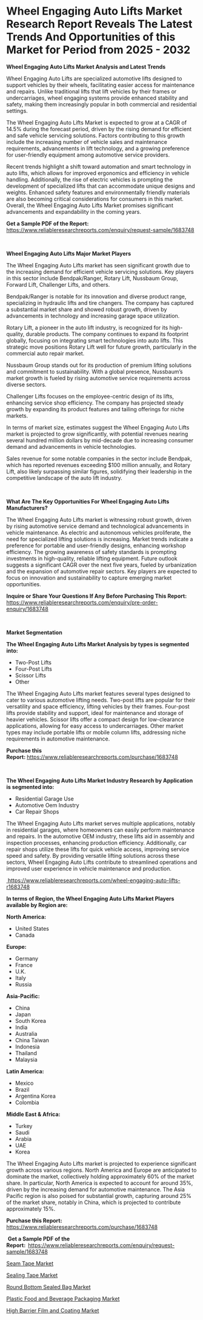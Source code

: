 <p><h1>Wheel Engaging Auto Lifts Market Research Report Reveals The Latest Trends And Opportunities of this Market for Period from 2025 - 2032</h1></p><p><strong>Wheel Engaging Auto Lifts Market Analysis and Latest Trends</strong></p>
<p><p>Wheel Engaging Auto Lifts are specialized automotive lifts designed to support vehicles by their wheels, facilitating easier access for maintenance and repairs. Unlike traditional lifts that lift vehicles by their frames or undercarriages, wheel engaging systems provide enhanced stability and safety, making them increasingly popular in both commercial and residential settings.</p><p>The Wheel Engaging Auto Lifts Market is expected to grow at a CAGR of 14.5% during the forecast period, driven by the rising demand for efficient and safe vehicle servicing solutions. Factors contributing to this growth include the increasing number of vehicle sales and maintenance requirements, advancements in lift technology, and a growing preference for user-friendly equipment among automotive service providers. </p><p>Recent trends highlight a shift toward automation and smart technology in auto lifts, which allows for improved ergonomics and efficiency in vehicle handling. Additionally, the rise of electric vehicles is prompting the development of specialized lifts that can accommodate unique designs and weights. Enhanced safety features and environmentally friendly materials are also becoming critical considerations for consumers in this market. Overall, the Wheel Engaging Auto Lifts Market promises significant advancements and expandability in the coming years.</p></p>
<p><strong>Get a Sample PDF of the Report:&nbsp;</strong> <a href="https://www.reliableresearchreports.com/enquiry/request-sample/1683748?utm_campaign=41&utm_medium=2&utm_source=Github&utm_content=ia&utm_term=26032025&utm_id=wheel-engaging-auto-lifts">https://www.reliableresearchreports.com/enquiry/request-sample/1683748</a></p>
<p>&nbsp;</p>
<p><strong>Wheel Engaging Auto Lifts Major Market Players</strong></p>
<p><p>The Wheel Engaging Auto Lifts market has seen significant growth due to the increasing demand for efficient vehicle servicing solutions. Key players in this sector include Bendpak/Ranger, Rotary Lift, Nussbaum Group, Forward Lift, Challenger Lifts, and others.</p><p>Bendpak/Ranger is notable for its innovation and diverse product range, specializing in hydraulic lifts and tire changers. The company has captured a substantial market share and showed robust growth, driven by advancements in technology and increasing garage space utilization. </p><p>Rotary Lift, a pioneer in the auto lift industry, is recognized for its high-quality, durable products. The company continues to expand its footprint globally, focusing on integrating smart technologies into auto lifts. This strategic move positions Rotary Lift well for future growth, particularly in the commercial auto repair market.</p><p>Nussbaum Group stands out for its production of premium lifting solutions and commitment to sustainability. With a global presence, Nussbaum’s market growth is fueled by rising automotive service requirements across diverse sectors. </p><p>Challenger Lifts focuses on the employee-centric design of its lifts, enhancing service shop efficiency. The company has projected steady growth by expanding its product features and tailing offerings for niche markets.</p><p>In terms of market size, estimates suggest the Wheel Engaging Auto Lifts market is projected to grow significantly, with potential revenues nearing several hundred million dollars by mid-decade due to increasing consumer demand and advancements in vehicle technologies. </p><p>Sales revenue for some notable companies in the sector include Bendpak, which has reported revenues exceeding $100 million annually, and Rotary Lift, also likely surpassing similar figures, solidifying their leadership in the competitive landscape of the auto lift industry.</p></p>
<p>&nbsp;</p>
<p><strong>What Are The Key Opportunities For Wheel Engaging Auto Lifts Manufacturers?</strong></p>
<p><p>The Wheel Engaging Auto Lifts market is witnessing robust growth, driven by rising automotive service demand and technological advancements in vehicle maintenance. As electric and autonomous vehicles proliferate, the need for specialized lifting solutions is increasing. Market trends indicate a preference for portable and user-friendly designs, enhancing workshop efficiency. The growing awareness of safety standards is prompting investments in high-quality, reliable lifting equipment. Future outlook suggests a significant CAGR over the next five years, fueled by urbanization and the expansion of automotive repair sectors. Key players are expected to focus on innovation and sustainability to capture emerging market opportunities.</p></p>
<p><strong>Inquire or Share Your Questions If Any Before Purchasing This Report:</strong> <a href="https://www.reliableresearchreports.com/enquiry/pre-order-enquiry/1683748?utm_campaign=41&utm_medium=2&utm_source=Github&utm_content=ia&utm_term=26032025&utm_id=wheel-engaging-auto-lifts">https://www.reliableresearchreports.com/enquiry/pre-order-enquiry/1683748</a></p>
<p>&nbsp;</p>
<p><strong>Market Segmentation</strong></p>
<p><strong>The Wheel Engaging Auto Lifts Market Analysis by types is segmented into:</strong></p>
<p><ul><li>Two-Post Lifts</li><li>Four-Post Lifts</li><li>Scissor Lifts</li><li>Other</li></ul></p>
<p><p>The Wheel Engaging Auto Lifts market features several types designed to cater to various automotive lifting needs. Two-post lifts are popular for their versatility and space efficiency, lifting vehicles by their frames. Four-post lifts provide stability and support, ideal for maintenance and storage of heavier vehicles. Scissor lifts offer a compact design for low-clearance applications, allowing for easy access to undercarriages. Other market types may include portable lifts or mobile column lifts, addressing niche requirements in automotive maintenance.</p></p>
<p><strong>Purchase this Report:&nbsp;</strong><a href="https://www.reliableresearchreports.com/purchase/1683748?utm_campaign=41&utm_medium=2&utm_source=Github&utm_content=ia&utm_term=26032025&utm_id=wheel-engaging-auto-lifts">https://www.reliableresearchreports.com/purchase/1683748</a></p>
<p>&nbsp;</p>
<p><strong>The Wheel Engaging Auto Lifts Market Industry Research by Application is segmented into:</strong></p>
<p><ul><li>Residential Garage Use</li><li>Automotive Oem Industry</li><li>Car Repair Shops</li></ul></p>
<p><p>The Wheel Engaging Auto Lifts market serves multiple applications, notably in residential garages, where homeowners can easily perform maintenance and repairs. In the automotive OEM industry, these lifts aid in assembly and inspection processes, enhancing production efficiency. Additionally, car repair shops utilize these lifts for quick vehicle access, improving service speed and safety. By providing versatile lifting solutions across these sectors, Wheel Engaging Auto Lifts contribute to streamlined operations and improved user experience in vehicle maintenance and production.</p></p>
<p><a href="https://www.reliableresearchreports.com/wheel-engaging-auto-lifts-r1683748?utm_campaign=41&utm_medium=2&utm_source=Github&utm_content=ia&utm_term=26032025&utm_id=wheel-engaging-auto-lifts">&nbsp;https://www.reliableresearchreports.com/wheel-engaging-auto-lifts-r1683748</a></p>
<p><strong>In terms of Region, the Wheel Engaging Auto Lifts Market Players available by Region are:</strong></p>
<p>
    <p> <strong> North America: </strong>
        <ul>
            <li>United States</li>
            <li>Canada</li>
        </ul>
        </p> 
    <p> <strong> Europe: </strong>
        <ul>
            <li>Germany</li>
            <li>France</li>
            <li>U.K.</li>
            <li>Italy</li>
            <li>Russia</li>
        </ul>
        </p> 
    <p> <strong> Asia-Pacific: </strong>
        <ul>
            <li>China</li>
            <li>Japan</li>
            <li>South Korea</li>
            <li>India</li>
            <li>Australia</li>
            <li>China Taiwan</li>
            <li>Indonesia</li>
            <li>Thailand</li>
            <li>Malaysia</li>
        </ul>
        </p> 
    <p> <strong> Latin America: </strong>
        <ul>
            <li>Mexico</li>
            <li>Brazil</li>
            <li>Argentina Korea</li>
            <li>Colombia</li>
        </ul>
        </p> 
    <p> <strong> Middle East & Africa: </strong>
        <ul>
            <li>Turkey</li>
            <li>Saudi</li>
            <li>Arabia</li>
            <li>UAE</li>
            <li>Korea</li>
        </ul>
    </p>
    </p>
<p><p>The Wheel Engaging Auto Lifts market is projected to experience significant growth across various regions. North America and Europe are anticipated to dominate the market, collectively holding approximately 60% of the market share. In particular, North America is expected to account for around 35%, driven by the increasing demand for automotive maintenance. The Asia Pacific region is also poised for substantial growth, capturing around 25% of the market share, notably in China, which is projected to contribute approximately 15%.</p></p>
<p><strong>Purchase this Report: </strong><a href="https://www.reliableresearchreports.com/purchase/1683748?utm_campaign=41&utm_medium=2&utm_source=Github&utm_content=ia&utm_term=26032025&utm_id=wheel-engaging-auto-lifts">https://www.reliableresearchreports.com/purchase/1683748</a></p>
<p>&nbsp;<strong>Get a Sample PDF of the Report:&nbsp;&nbsp;</strong><a href="https://www.reliableresearchreports.com/enquiry/request-sample/1683748?utm_campaign=41&utm_medium=2&utm_source=Github&utm_content=ia&utm_term=26032025&utm_id=wheel-engaging-auto-lifts">https://www.reliableresearchreports.com/enquiry/request-sample/1683748</a></p>
<p><strong></strong></p>
<p><p><a href="https://github.com/ilanarohalgh/Market-Research-Report-List-1/blob/main/seam-tape-market.md?utm_campaign=41&utm_medium=2&utm_source=Github&utm_content=ia&utm_term=26032025&utm_id=wheel-engaging-auto-lifts">Seam Tape Market</a></p><p><a href="https://github.com/frodanlert/Market-Research-Report-List-1/blob/main/sealing-tape-market.md?utm_campaign=41&utm_medium=2&utm_source=Github&utm_content=ia&utm_term=26032025&utm_id=wheel-engaging-auto-lifts">Sealing Tape Market</a></p><p><a href="https://github.com/iperitvik8/Market-Research-Report-List-1/blob/main/round-bottom-sealed-bag-market.md?utm_campaign=41&utm_medium=2&utm_source=Github&utm_content=ia&utm_term=26032025&utm_id=wheel-engaging-auto-lifts">Round Bottom Sealed Bag Market</a></p><p><a href="https://github.com/zdybelzinn/Market-Research-Report-List-1/blob/main/plastic-food-and-beverage-packaging-market.md?utm_campaign=41&utm_medium=2&utm_source=Github&utm_content=ia&utm_term=26032025&utm_id=wheel-engaging-auto-lifts">Plastic Food and Beverage Packaging Market</a></p><p><a href="https://github.com/kadutjoelly83/Market-Research-Report-List-1/blob/main/high-barrier-film-and-coating-market.md?utm_campaign=41&utm_medium=2&utm_source=Github&utm_content=ia&utm_term=26032025&utm_id=wheel-engaging-auto-lifts">High Barrier Film and Coating Market</a></p></p>